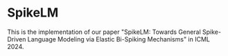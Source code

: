 # SpikeLM
This is the implementation of our paper "SpikeLM: Towards General Spike-Driven Language Modeling via Elastic Bi-Spiking Mechanisms" in ICML 2024. 
